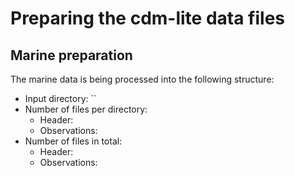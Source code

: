 # Preparing the cdm-lite data files

## Marine preparation

The marine data is being processed into the following structure:

 - Input directory:
   ``
 - Number of files per directory:
   - Header:
   - Observations: 
 - Number of files in total:
   - Header:
   - Observations:


